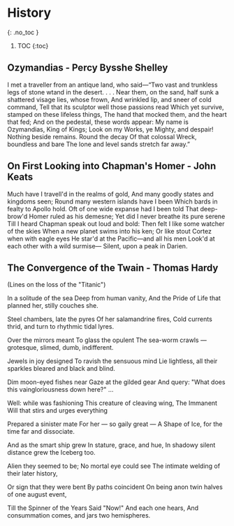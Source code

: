 # History
{: .no_toc }

1. TOC
{:toc}

## Ozymandias - Percy Bysshe Shelley

I met a traveller from an antique land,
who said—“Two vast and trunkless legs of stone
wtand in the desert. . . . Near them, on the sand,
half sunk a shattered visage lies, whose frown,
And wrinkled lip, and sneer of cold command,
Tell that its sculptor well those passions read
Which yet survive, stamped on these lifeless things,
The hand that mocked them, and the heart that fed;
And on the pedestal, these words appear:
My name is Ozymandias, King of Kings;
Look on my Works, ye Mighty, and despair!
Nothing beside remains. Round the decay
Of that colossal Wreck, boundless and bare
The lone and level sands stretch far away.”

## On First Looking into Chapman's Homer - John Keats

Much have I travell'd in the realms of gold,
And many goodly states and kingdoms seen;
Round many western islands have I been
Which bards in fealty to Apollo hold.
Oft of one wide expanse had I been told
That deep-brow'd Homer ruled as his demesne;
Yet did I never breathe its pure serene
Till I heard Chapman speak out loud and bold:
Then felt I like some watcher of the skies
When a new planet swims into his ken;
Or like stout Cortez when with eagle eyes
He star'd at the Pacific—and all his men
Look'd at each other with a wild surmise—
Silent, upon a peak in Darien.

## The Convergence of the Twain - Thomas Hardy

(Lines on the loss of the "Titanic")

In a solitude of the sea
Deep from human vanity,
And the Pride of Life that planned her, stilly couches she.

Steel chambers, late the pyres
Of her salamandrine fires,
Cold currents thrid, and turn to rhythmic tidal lyres.

Over the mirrors meant
To glass the opulent
The sea-worm crawls — grotesque, slimed, dumb, indifferent.

Jewels in joy designed
To ravish the sensuous mind
Lie lightless, all their sparkles bleared and black and blind.

Dim moon-eyed fishes near
Gaze at the gilded gear
And query: "What does this vaingloriousness down here?" ...

Well: while was fashioning
This creature of cleaving wing,
The Immanent Will that stirs and urges everything

Prepared a sinister mate
For her — so gaily great —
A Shape of Ice, for the time far and dissociate.

And as the smart ship grew
In stature, grace, and hue,
In shadowy silent distance grew the Iceberg too.

 Alien they seemed to be;
 No mortal eye could see
The intimate welding of their later history,

Or sign that they were bent
By paths coincident
On being anon twin halves of one august event,

Till the Spinner of the Years
Said "Now!" And each one hears,
And consummation comes, and jars two hemispheres.
